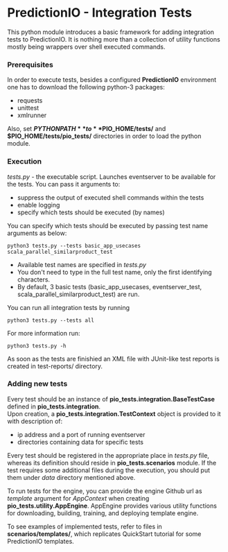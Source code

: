 # PredictionIO - Integration Tests

This python module introduces a basic framework for adding integration tests to
PredictionIO. It is nothing more than a collection of utility functions mostly being wrappers
over shell executed commands.

### Prerequisites
In order to execute tests, besides a configured **PredictionIO** environment one
has to download the following python-3 packages:
* requests
* unittest
* xmlrunner

Also, set **$PYTHONPATH** to **$PIO_HOME/tests/** and **$PIO_HOME/tests/pio_tests/**
directories in order to load the python module.

### Execution
*tests.py* - the executable script. Launches eventserver to be available for the tests.
You can pass it arguments to:
* suppress the output of executed shell commands within the tests
* enable logging
* specify which tests should be executed (by names)

You can specify which tests should be executed by passing test name arguments as below:
```shell
python3 tests.py --tests basic_app_usecases scala_parallel_similarproduct_test
```
* Available test names are specified in *tests.py*
* You don't need to type in the full test name, only the first identifying characters.
* By default, 3 basic tests (basic_app_usecases, eventserver_test, scala_parallel_similarproduct_test) are run.

You can run all integration tests by running
```shell
python3 tests.py --tests all
```

For more information run:
```shell
python3 tests.py -h
```

As soon as the tests are finishied an XML file with JUnit-like test reports 
is created in test-reports/ directory.

### Adding new tests
Every test should be an instance of **pio_tests.integration.BaseTestCase** defined in **pio_tests.integration**.  
Upon creation, a **pio_tests.integration.TestContext**  object is provided to it with description of:
* ip address and a port of running eventserver
* directories containing data for specific tests

Every test should be registered in the appropriate place in *tests.py* file, whereas
its definition should reside in **pio_tests.scenarios** module. If the test requires some additional files
during the execution, you should put them under *data* directory mentioned above.

To run tests for the engine, you can provide the engine Github url as *template* argument
for *AppContext* when creating **pio_tests.utility.AppEngine**. AppEngine provides various utility functions
for downloading, building, training, and deploying template engine.

To see examples of implemented tests, refer to files in **scenarios/templates/**,
which replicates QuickStart tutorial for some PredictionIO templates.
